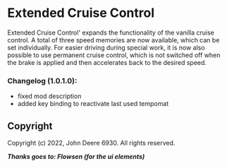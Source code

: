 # Extended Cruise Control
Extended Cruise Control' expands the functionality of the vanilla cruise control.
A total of three speed memories are now available, which can be set individually.
For easier driving during special work, it is now also possible to use permanent cruise control, which is not switched off when the brake is applied and then accelerates back to the desired speed.

### Changelog (1.0.1.0):
- fixed mod description
- added key binding to reactivate last used tempomat


## Copyright

Copyright (c) 2022, John Deere 6930. All rights reserved.


***Thanks goes to: Flowsen (for the ui elements)***
